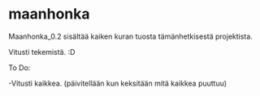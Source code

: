 # maanhonka

Maanhonka_0.2 sisältää kaiken kuran tuosta tämänhetkisestä projektista.

Vitusti tekemistä. :D

To Do:

-Vitusti kaikkea. (päivitellään kun keksitään mitä kaikkea puuttuu)
